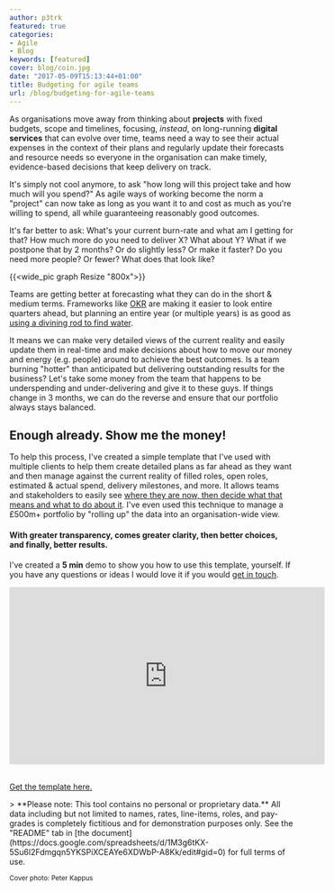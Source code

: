 ```yaml
---
author: p3trk
featured: true
categories:
- Agile
- Blog
keywords: [featured]
cover: blog/coin.jpg
date: "2017-05-09T15:13:44+01:00"
title: Budgeting for agile teams
url: /blog/budgeting-for-agile-teams
---
```


As organisations move away from thinking about **projects** with fixed budgets, scope  and timelines, focusing, _instead_, on long-running **digital services** that can evolve over time, teams need a way to see their actual expenses in the context of their plans and regularly update their forecasts and resource needs so everyone in the organisation can make timely, evidence-based decisions that keep delivery on track.

It's simply not cool anymore, to ask "how long will this project take and how much will you spend?" As agile ways of working become the norm a "project" can now take as long as you want it to and cost as much as you're willing to spend, all while guaranteeing reasonably good outcomes. 

It's far better to ask: What's your current burn-rate and what am I getting for that? How much more do you need to deliver X? What about Y? What if we postpone that by 2 months? Or do slightly less? Or make it faster? Do you need more people? Or fewer? What does that look like?

{{<wide_pic graph Resize "800x">}}

Teams are getting better at forecasting what they can do in the short & medium terms. Frameworks like [OKR](/okr) are making it easier to look entire quarters ahead, but planning an entire year (or multiple years) is as good as [using a divining rod to find water](https://en.wikipedia.org/wiki/Dowsing).

It means we can make very detailed views of the current reality and easily update them in real-time and make decisions about how to move our money and energy (e.g. people) around to achieve the best outcomes. Is a team burning "hotter" than anticipated but delivering outstanding results for the business? Let's take some money from the team that happens to be underspending and under-delivering and give it to these guys. If things change in 3 months, we can do the reverse and ensure that our portfolio always stays balanced.

## Enough already. Show me the money!

To help this process, I've created a simple template that I've used with multiple clients to help them create detailed plans as far ahead as they want and then manage against the current reality of filled roles, open roles, estimated & actual spend, delivery milestones, and more. It allows teams and stakeholders to easily see [where they are now, then decide what that means and what to do about it](/blog/what-so-what-now-what). I've even used this technique to manage a £500m+ portfolio by "rolling up" the data into an organisation-wide view.

>
#### With greater transparency, comes greater clarity, then better choices, and finally, better results.
<p>I've created a <b>5 min</b> demo to show you how to use this template, yourself. If you have any questions or ideas I would love it if you would <a href="/contact">get in touch</a>.</p>
<iframe width="560" height="315" src="https://www.youtube.com/embed/vEM_Uwwy-ro" frameborder="0" allowfullscreen></iframe>
<p><br><a class="btn btn-lg btn-primary" href="https://docs.google.com/spreadsheets/d/1M3g6tKX-5Su6l2Fdmgqn5YKSPiXCEAYe6XDWbP-A8Kk/edit#gid=0" target="_blank">Get the template here.</a></p>
>
**Please note: This tool contains no personal or proprietary data.** All data including but not limited to names, rates, line-items, roles, and pay-grades is completely fictitious and for demonstration purposes only. See the "README" tab in [the document](https://docs.google.com/spreadsheets/d/1M3g6tKX-5Su6l2Fdmgqn5YKSPiXCEAYe6XDWbP-A8Kk/edit#gid=0) for full terms of use.

<small>Cover photo: Peter Kappus</small>
